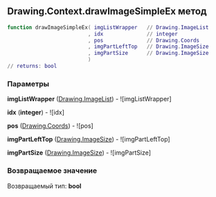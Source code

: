 ## Drawing.Context.drawImageSimpleEx метод


```lua
function drawImageSimpleEx( imgListWrapper   // Drawing.ImageList
                          , idx              // integer
                          , pos              // Drawing.Coords
                          , imgPartLeftTop   // Drawing.ImageSize
                          , imgPartSize      // Drawing.ImageSize
                          )
// returns: bool
```


### Параметры

**imgListWrapper** ([Drawing.ImageList](../../Drawing/ImageList.md)) - ![imgListWrapper]

**idx** (**integer**) - ![idx]

**pos** ([Drawing.Coords](../../Drawing/Coords.md)) - ![pos]

**imgPartLeftTop** ([Drawing.ImageSize](../../Drawing/ImageSize.md)) - ![imgPartLeftTop]

**imgPartSize** ([Drawing.ImageSize](../../Drawing/ImageSize.md)) - ![imgPartSize]

### Возвращаемое значение

Возвращаемый тип: **bool**

